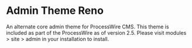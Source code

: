 # Admin Theme Reno

An alternate core admin theme for ProcessWire CMS.
This theme is included as part of the ProcessWire as of version 2.5.
Please visit modules > site > admin in your installation to install.